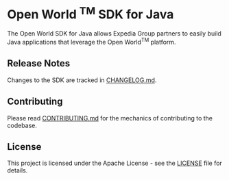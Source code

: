 # Open World <sup>TM</sup> SDK for Java
The Open World SDK for Java allows Expedia Group partners to easily build Java applications
that leverage the Open World<sup>TM</sup> platform.

## Release Notes
Changes to the SDK are tracked in [CHANGELOG.md](CONTRIBUTING.md).

## Contributing
Please read [CONTRIBUTING.md](CONTRIBUTING.md) for the mechanics of contributing to the codebase.

## License
This project is licensed under the Apache License - see the [LICENSE](LICENSE) file for details.
